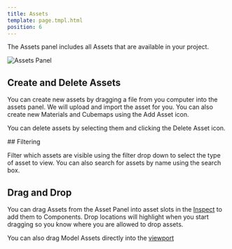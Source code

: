 ```yaml
---
title: Assets
template: page.tmpl.html
position: 6
---
```


The Assets panel includes all Assets that are available in your project.

![Assets Panel][1]

## Create and Delete Assets

You can create new assets by dragging a file from you computer into the assets panel. We will upload and import the asset for you. You can also create new Materials and Cubemaps using the Add Asset icon.

You can delete assets by selecting them and clicking the Delete Asset icon.

## Filtering

Filter which assets are visible using the filter drop down to select the type of asset to view. You can also search for assets by name using the search box.

## Drag and Drop

You can drag Assets from the Asset Panel into asset slots in the [Inspect][2] to add them to Components. Drop locations will highlight when you start dragging so you know where you are allowed to drop assets.

You can also drag Model Assets directly into the [viewport][3]

[1]: /images/user-manual/assets-panel.jpg
[2]: /user-manual/designer/inspector
[3]: /user-manual/designer/viewport
